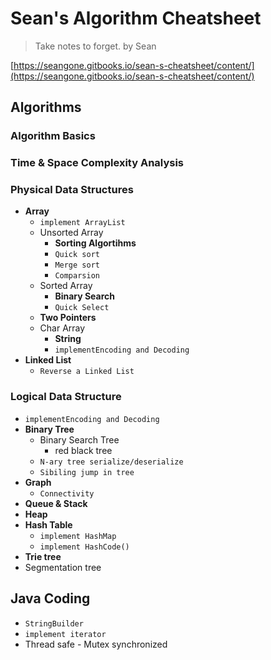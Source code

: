 <extoc></extoc>

# Sean's Algorithm Cheatsheet

> Take notes to forget.
> by Sean

[https://seangone.gitbooks.io/sean-s-cheatsheet/content/](https://seangone.gitbooks.io/sean-s-cheatsheet/content/)

## Algorithms

### Algorithm Basics
### Time & Space Complexity Analysis
### Physical Data Structures

- **Array**
    - `implement ArrayList`
    - Unsorted Array
        - **Sorting Algortihms**
        - `Quick sort`
        - `Merge sort`
        - `Comparsion`
    - Sorted Array
        - **Binary Search**
        - `Quick Select`
    - **Two Pointers**
    - Char Array
        - **String**
        - `implementEncoding and Decoding`
- **Linked List**
    - `Reverse a Linked List`

### Logical Data Structure

- `implementEncoding and Decoding`
- **Binary Tree**
    - Binary Search Tree
        - red black tree
    - `N-ary tree serialize/deserialize`
    - `Sibiling jump in tree`
- **Graph**
    - `Connectivity`
- **Queue & Stack**
- **Heap**
- **Hash Table**
    - `implement HashMap`
    - `implement HashCode()`
- **Trie tree**
- Segmentation tree

## Java Coding

- `StringBuilder`
- `implement iterator`
- Thread safe - Mutex synchronized